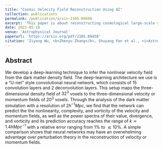 ```yaml
---
title: "Cosmic Velocity Field Reconstruction Using AI"
collection: publications
permalink: /publication/arxiv-2105-09450
excerpt: 'This paper is about reconstructing cosmological large-scale structure velocity field by deep learning.'
date: 2021-05-18
venue: 'Astrophysical Journal'
paperurl: 'https://arxiv.org/pdf/2105.09450'
citation: 'Ziyong Wu, <b>Zhenyu Zhang</b>, Shuyang Pan et al., <i>Astrophys. J.</i>, 913 (2021) 1, 2'
---
```


<head>
    <script src="https://cdn.mathjax.org/mathjax/latest/MathJax.js?config=TeX-AMS-MML_HTMLorMML" type="text/javascript"></script>
    <script type="text/x-mathjax-config">
        MathJax.Hub.Config({
            tex2jax: {
            skipTags: ['script', 'noscript', 'style', 'textarea', 'pre'],
            inlineMath: [['$','$']]
            }
        });
    </script>
</head>

Abstract
--------------

We develop a deep-learning technique to infer the nonlinear velocity field from the dark matter density field. The deep-learning architecture we use is a “U-net” style convolutional neural network, which consists of 15 convolution layers and 2 deconvolution layers. This setup maps the three-dimensional density field of $32^3$ voxels to the three-dimensional velocity or momentum fields of $20^3$ voxels. Through the analysis of the dark matter simulation with a resolution of $2h^{−1} Mpc$, we find that the network can predict the the nonlinearity, complexity, and vorticity of the velocity and momentum fields, as well as the power spectra of their value, divergence, and vorticity and its prediction accuracy reaches the range of $k \simeq 1.4 h Mpc^{−1}$ with a relative error ranging from $1\%$ to $\lesssim 10\%$. A simple comparison shows that neural networks may have an overwhelming advantage over perturbation theory in the reconstruction of velocity or momentum fields.
